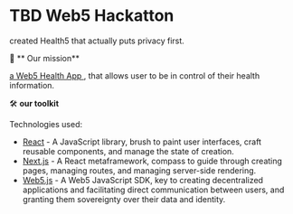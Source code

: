 # TBD Web5 Hackatton

created Health5 that actually puts privacy first.

🚀 ** Our mission**

 [a Web5 Health App ](https://health5.vercel.app/), that allows user to be in control of their health information.

🛠️ **our toolkit**

Technologies used:

- [React](https://react.dev/) - A JavaScript library, brush to paint user interfaces, craft reusable components, and manage the state of creation.
- [Next.js](https://nextjs.org/) - A React metaframework, compass to guide through creating pages, managing routes, and managing server-side rendering.
- [Web5.js](https://developer.tbd.website/api/web5-js/) - A Web5 JavaScript SDK, key to creating decentralized applications and facilitating direct communication between users, and granting them sovereignty over their data and identity.

